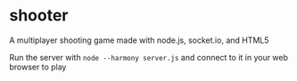 # shooter


A multiplayer shooting game made with node.js, socket.io, and HTML5

Run the server with `node --harmony server.js` and connect to it in your web browser to play